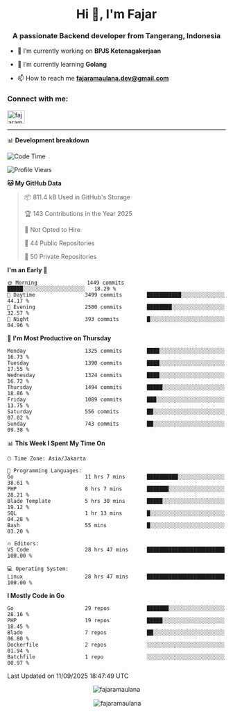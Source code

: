 <h1 align="center">Hi 👋, I'm Fajar</h1>
<h3 align="center">A passionate Backend developer from Tangerang, Indonesia</h3>

<!-- <p align="left"> <img src="https://komarev.com/ghpvc/?username=fajaramaulana&label=Profile%20views&color=0e75b6&style=flat" alt="fajaramaulana" /> </p> -->

- 🔭 I’m currently working on **BPJS Ketenagakerjaan**

- 🌱 I’m currently learning **Golang**

- 📫 How to reach me **fajaramaulana.dev@gmail.com**

<h3 align="left">Connect with me:</h3>
<p align="left">
<a href="https://linkedin.com/in/fajar-agus-maulana-73533a180/" target="blank"><img align="center" src="https://raw.githubusercontent.com/rahuldkjain/github-profile-readme-generator/master/src/images/icons/Social/linked-in-alt.svg" alt="fajaramaulana" height="30" width="40" /></a>
</p>

-------

📊 **Development breakdown**
<!--START_SECTION:waka-->
![Code Time](http://img.shields.io/badge/Code%20Time-3%2C352%20hrs%2015%20mins-blue)

![Profile Views](http://img.shields.io/badge/Profile%20Views-0-blue)

**🐱 My GitHub Data** 

> 📦 811.4 kB Used in GitHub's Storage 
 > 
> 🏆 143 Contributions in the Year 2025
 > 
> 🚫 Not Opted to Hire
 > 
> 📜 44 Public Repositories 
 > 
> 🔑 50 Private Repositories 
 > 
**I'm an Early 🐤** 

```text
🌞 Morning                1449 commits        █████░░░░░░░░░░░░░░░░░░░░   18.29 % 
🌆 Daytime                3499 commits        ███████████░░░░░░░░░░░░░░   44.17 % 
🌃 Evening                2580 commits        ████████░░░░░░░░░░░░░░░░░   32.57 % 
🌙 Night                  393 commits         █░░░░░░░░░░░░░░░░░░░░░░░░   04.96 % 
```
📅 **I'm Most Productive on Thursday** 

```text
Monday                   1325 commits        ████░░░░░░░░░░░░░░░░░░░░░   16.73 % 
Tuesday                  1390 commits        ████░░░░░░░░░░░░░░░░░░░░░   17.55 % 
Wednesday                1324 commits        ████░░░░░░░░░░░░░░░░░░░░░   16.72 % 
Thursday                 1494 commits        █████░░░░░░░░░░░░░░░░░░░░   18.86 % 
Friday                   1089 commits        ███░░░░░░░░░░░░░░░░░░░░░░   13.75 % 
Saturday                 556 commits         ██░░░░░░░░░░░░░░░░░░░░░░░   07.02 % 
Sunday                   743 commits         ██░░░░░░░░░░░░░░░░░░░░░░░   09.38 % 
```


📊 **This Week I Spent My Time On** 

```text
🕑︎ Time Zone: Asia/Jakarta

💬 Programming Languages: 
Go                       11 hrs 7 mins       ██████████░░░░░░░░░░░░░░░   38.61 % 
PHP                      8 hrs 7 mins        ███████░░░░░░░░░░░░░░░░░░   28.21 % 
Blade Template           5 hrs 30 mins       █████░░░░░░░░░░░░░░░░░░░░   19.12 % 
SQL                      1 hr 13 mins        █░░░░░░░░░░░░░░░░░░░░░░░░   04.28 % 
Bash                     55 mins             █░░░░░░░░░░░░░░░░░░░░░░░░   03.20 % 

🔥 Editors: 
VS Code                  28 hrs 47 mins      █████████████████████████   100.00 % 

💻 Operating System: 
Linux                    28 hrs 47 mins      █████████████████████████   100.00 % 
```

**I Mostly Code in Go** 

```text
Go                       29 repos            ███████░░░░░░░░░░░░░░░░░░   28.16 % 
PHP                      19 repos            █████░░░░░░░░░░░░░░░░░░░░   18.45 % 
Blade                    7 repos             ██░░░░░░░░░░░░░░░░░░░░░░░   06.80 % 
Dockerfile               2 repos             ░░░░░░░░░░░░░░░░░░░░░░░░░   01.94 % 
Batchfile                1 repo              ░░░░░░░░░░░░░░░░░░░░░░░░░   00.97 % 
```




 Last Updated on 11/09/2025 18:47:49 UTC
<!--END_SECTION:waka-->
<p align="center"><img align="center" src="https://github-readme-stats.vercel.app/api/top-langs?username=fajaramaulana&show_icons=true&locale=en&layout=compact" alt="fajaramaulana" /></p>

<p align="center">&nbsp;<img align="center" src="https://github-readme-stats.vercel.app/api?username=fajaramaulana&show_icons=true&locale=en" alt="fajaramaulana" /></p>
